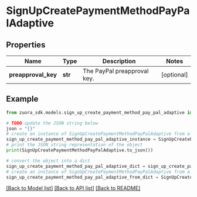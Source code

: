 # SignUpCreatePaymentMethodPayPalAdaptive


## Properties

Name | Type | Description | Notes
------------ | ------------- | ------------- | -------------
**preapproval_key** | **str** | The PayPal preapproval key.  | [optional] 

## Example

```python
from zuora_sdk.models.sign_up_create_payment_method_pay_pal_adaptive import SignUpCreatePaymentMethodPayPalAdaptive

# TODO update the JSON string below
json = "{}"
# create an instance of SignUpCreatePaymentMethodPayPalAdaptive from a JSON string
sign_up_create_payment_method_pay_pal_adaptive_instance = SignUpCreatePaymentMethodPayPalAdaptive.from_json(json)
# print the JSON string representation of the object
print(SignUpCreatePaymentMethodPayPalAdaptive.to_json())

# convert the object into a dict
sign_up_create_payment_method_pay_pal_adaptive_dict = sign_up_create_payment_method_pay_pal_adaptive_instance.to_dict()
# create an instance of SignUpCreatePaymentMethodPayPalAdaptive from a dict
sign_up_create_payment_method_pay_pal_adaptive_from_dict = SignUpCreatePaymentMethodPayPalAdaptive.from_dict(sign_up_create_payment_method_pay_pal_adaptive_dict)
```
[[Back to Model list]](../README.md#documentation-for-models) [[Back to API list]](../README.md#documentation-for-api-endpoints) [[Back to README]](../README.md)


